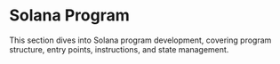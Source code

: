 # Solana Program

This section dives into Solana program development, covering program structure, entry points, instructions, and state management.
